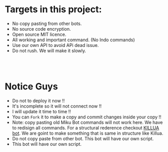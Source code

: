 

# Targets in this project:
- No copy pasting from other bots.
- No source code encryption.
- Open source MIT licence.
- All working and important command. (No Indo commands)
- Use our own API to avoid APi dead issue.
- Do not rush. We will make it slowly.
<br>



<br>

# Notice Guys

- Do not to deploy it now !!
- It's incomplete so it will not connect now !!
- I will update it time to time !!
- You can `Fork` it to make a copy and commit changes inside your copy !!
- Note: copy pasting old Miku Bot commands will not work here. We have to redisign all commands. For a structural rederence checkout [KILLUA bot](https://github.com/zhwzein/Killua-Zoldyck). We are goint to make something that is same in structure like Killua.
- Do not copy paste from other bot. This bot will have our own script.
- This bot will have our own script.
<br>


